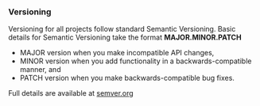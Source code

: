 ### Versioning

Versioning for all projects follow standard Semantic Versioning. Basic details for Semantic Versioning take the format **MAJOR.MINOR.PATCH**

- MAJOR version when you make incompatible API changes,
- MINOR version when you add functionality in a backwards-compatible manner, and
- PATCH version when you make backwards-compatible bug fixes.

Full details are available at [semver.org](http://semver.org/)